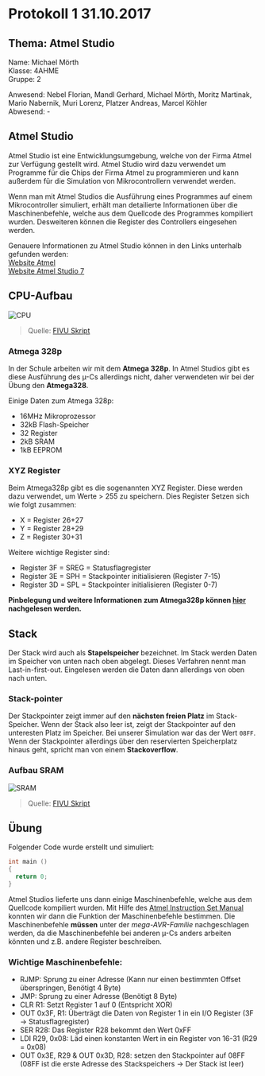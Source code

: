 # Protokoll 1 31.10.2017

## Thema: Atmel Studio

Name: Michael Mörth  
Klasse: 4AHME  
Gruppe: 2  

Anwesend: Nebel Florian, Mandl Gerhard, Michael Mörth, Moritz Martinak, Mario Nabernik, Muri Lorenz, Platzer Andreas, Marcel Köhler    
Abwesend: -

## Atmel Studio
Atmel Studio ist eine Entwicklungsumgebung, welche von der Firma Atmel zur Verfügung gestellt wird. Atmel Studio wird dazu verwendet um Programme für die Chips der Firma Atmel zu programmieren und kann außerdem für die Simulation von Mikrocontrollern verwendet werden.

Wenn man mit Atmel Studios die Ausführung eines Programmes auf einem Mikrocontroller simuliert, erhält man detailierte Informationen über die Maschinenbefehle, welche aus dem Quellcode des Programmes kompiliert wurden. Desweiteren können die Register des Controllers eingesehen werden.

Genauere Informationen zu Atmel Studio können in den Links unterhalb gefunden werden:  
  [Website Atmel](http://www.atmel.com)  
  [Website Atmel Studio 7](http://www.atmel.com/microsite/atmel-studio/)  
  
  ## CPU-Aufbau
  ![CPU](https://github.com/HTLMechatronics/m14-la1-sx/blob/moemim14/moemim14/CPU.PNG)
  > Quelle: [FIVU Skript](https://lms.at/dotlrn/classes/informatik/610437.4AHME_FIVU.17_18/xolrn/EC743ABCF7AB5.symlink?resource_id=0-237409759&m=view#188315330)

### Atmega 328p
In der Schule arbeiten wir mit dem **Atmega 328p**. In Atmel Studios gibt es diese Ausführung des µ-Cs allerdings nicht, daher verwendeten wir bei der Übung den **Atmega328**.

Einige Daten zum Atmega 328p:
* 16MHz Mikroprozessor
* 32kB Flash-Speicher
* 32 Register
* 2kB SRAM
* 1kB EEPROM

### XYZ Register
Beim Atmega328p gibt es die sogenannten XYZ Register. Diese werden dazu verwendet, um Werte > 255 zu speichern. Dies Register Setzen sich wie folgt zusammen:
* X = Register 26+27
* Y = Register 28+29
* Z = Register 30+31

Weitere wichtige Register sind:
* Register 3F = SREG = Statusflagregister
* Register 3E = SPH = Stackpointer initialisieren (Register 7-15)
* Register 3D = SPL = Stackpointer initialisieren (Register 0-7)

**Pinbelegung und weitere Informationen zum Atmega328p können [hier](http://www.atmel.com/Images/Atmel-42735-8-bit-AVR-Microcontroller-ATmega328-328P_Datasheet.pdf) nachgelesen werden.**

## Stack
Der Stack wird auch als **Stapelspeicher** bezeichnet. Im Stack werden Daten im Speicher von unten nach oben abgelegt. Dieses Verfahren nennt man Last-in-first-out. Eingelesen werden die Daten dann allerdings von oben nach unten.

### Stack-pointer
Der Stackpointer zeigt immer auf den **nächsten freien Platz** im Stack-Speicher. Wenn der Stack also leer ist, zeigt der Stackpointer auf den unteresten Platz im Speicher. Bei unserer Simulation war das der Wert `08FF`. Wenn der Stackpointer allerdings über den reservierten Speicherplatz hinaus geht, spricht man von einem **Stackoverflow**.

### Aufbau SRAM
![SRAM](https://github.com/HTLMechatronics/m14-la1-sx/blob/moemim14/moemim14/SRAM_Aufbau.PNG)
> Quelle: [FIVU Skript](https://lms.at/dotlrn/classes/informatik/610437.4AHME_FIVU.17_18/xolrn/EC743ABCF7AB5.symlink?resource_id=0-237409759&m=view#189503049)

## Übung
Folgender Code wurde erstellt und simuliert:
```c
int main ()
{
  return 0;
}
```
Atmel Studios lieferte uns dann einige Maschinenbefehle, welche aus dem Quellcode kompiliert wurden.
Mit Hilfe des [Atmel Instruction Set Manual](http://www.atmel.com/images/Atmel-0856-AVR-Instruction-Set-Manual.pdf) konnten wir dann die Funktion der Maschinenbefehle bestimmen. Die Maschinenbefehle **müssen** unter der *mega-AVR-Familie* nachgeschlagen werden, da die Maschinenbefehle bei anderen µ-Cs anders arbeiten könnten und z.B. andere Register beschreiben.

### Wichtige Maschinenbefehle:
* RJMP: Sprung zu einer Adresse (Kann nur einen bestimmten Offset überspringen, Benötigt 4 Byte)
* JMP: Sprung zu einer Adresse (Benötigt 8 Byte)
* CLR R1: Setzt Register 1 auf 0 (Entspricht XOR)
* OUT 0x3F, R1: Überträgt die Daten von Register 1 in ein I/O Register (3F -> Statusflagregister)
* SER R28: Das Register R28 bekommt den Wert 0xFF
* LDI R29, 0x08: Läd einen konstanten Wert in ein Register von 16-31 (R29 = 0x08)
* OUT 0x3E, R29 & OUT 0x3D, R28: setzen den Stackpointer auf 08FF (08FF ist die erste Adresse des Stackspeichers -> Der Stack ist leer)
